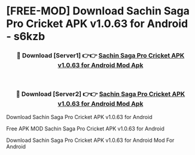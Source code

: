 # [FREE-MOD] Download Sachin Saga Pro Cricket APK v1.0.63 for Android - s6kzb


<div align="center">
<h3>🔴 Download [Server1] 👉👉 <a href="https://apk-comot.site?title=Sachin_Saga_Pro_Cricket_APK_v1.0.63_for_Android">Sachin Saga Pro Cricket APK v1.0.63 for Android Mod Apk</a></h3><br>

<h3>🔴 Download [Server2] 👉👉 <a href="https://apk-comot.site?title=Sachin_Saga_Pro_Cricket_APK_v1.0.63_for_Android">Sachin Saga Pro Cricket APK v1.0.63 for Android Mod Apk</a></h3>
</div>



Download Sachin Saga Pro Cricket APK v1.0.63 for Android 

Free APK MOD Sachin Saga Pro Cricket APK v1.0.63 for Android 

Download Sachin Saga Pro Cricket APK v1.0.63 for Android Mod For Android
